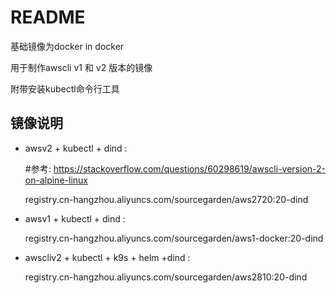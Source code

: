 # README

基础镜像为docker in docker 

用于制作awscli v1 和 v2 版本的镜像

附带安装kubectl命令行工具


## 镜像说明

- awsv2 + kubectl + dind :

  #参考: https://stackoverflow.com/questions/60298619/awscli-version-2-on-alpine-linux

  registry.cn-hangzhou.aliyuncs.com/sourcegarden/aws2720:20-dind

- awsv1 + kubectl + dind :

  registry.cn-hangzhou.aliyuncs.com/sourcegarden/aws1-docker:20-dind

- awscliv2 + kubectl + k9s + helm +dind :

  registry.cn-hangzhou.aliyuncs.com/sourcegarden/aws2810:20-dind
